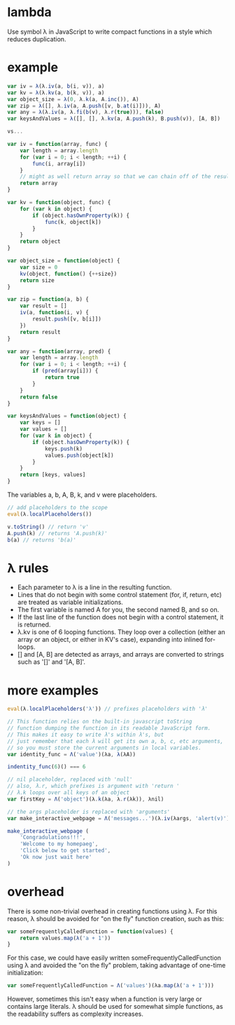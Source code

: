 # lambda
Use symbol λ in JavaScript to write compact functions in a style which reduces duplication.

# example
~~~JavaScript
var iv = λ(λ.iv(a, b(i, v)), a)
var kv = λ(λ.kv(a, b(k, v)), a)
var object_size = λ(0, λ.k(a, A.inc()), A)
var zip = λ([], λ.iv(a, A.push([v, b.at(i)])), A)
var any = λ(λ.iv(a, λ.fi(b(v), λ.r(true))), false)
var keysAndValues = λ([], [], λ.kv(a, A.push(k), B.push(v)), [A, B])

vs...

var iv = function(array, func) {
	var length = array.length
	for (var i = 0; i < length; ++i) {
		func(i, array[i])
	}
	// might as well return array so that we can chain off of the result
	return array
}

var kv = function(object, func) {
	for (var k in object) {
		if (object.hasOwnProperty(k)) {
			func(k, object[k])
		}
	}
	return object
}

var object_size = function(object) {
	var size = 0
	kv(object, function() {++size})
	return size
}

var zip = function(a, b) {
	var result = []
	iv(a, function(i, v) {
		result.push([v, b[i]])
	})
	return result
}

var any = function(array, pred) {
	var length = array.length
	for (var i = 0; i < length; ++i) {
		if (pred(array[i])) {
			return true
		}
	}
	return false
}

var keysAndValues = function(object) {
	var keys = []
	var values = []
	for (var k in object) {
		if (object.hasOwnProperty(k)) {
			keys.push(k)
			values.push(object[k])
		}
	}
	return [keys, values]
}
~~~
The variables a, b, A, B, k, and v were placeholders.
~~~JavaScript
// add placeholders to the scope
eval(λ.localPlaceholders())

v.toString() // return 'v'
A.push(k) // returns 'A.push(k)'
b(a) // returns 'b(a)'
~~~
# λ rules
- Each parameter to λ is a line in the resulting function.
- Lines that do not begin with some control statement (for, if, return, etc) are treated as variable initializations.
- The first variable is named A for you, the second named B, and so on.
- If the last line of the function does not begin with a control statement, it is returned.
- λ.kv is one of 6 looping functions. They loop over a collection (either an array or an object, or either in KV's case), expanding into inlined for-loops.
- [] and [A, B] are detected as arrays, and arrays are converted to strings such as '[]' and '[A, B]'.

# more examples
~~~JavaScript
eval(λ.localPlaceholders('λ')) // prefixes placeholders with 'λ'

// This function relies on the built-in javascript toString
// function dumping the function in its readable JavaScript form.
// This makes it easy to write λ's within λ's, but
// just remember that each λ will get its own a, b, c, etc arguments,
// so you must store the current arguments in local variables.
var identity_func = Λ('value')(λa, λ(λA))

indentity_func(6)() === 6

// nil placeholder, replaced with 'null'
// also, λ.r, which prefixes is argument with 'return '
// λ.k loops over all keys of an object
var firstKey = Λ('object')(λ.k(λa, λ.r(λk)), λnil)

// the args placeholder is replaced with 'arguments'
var make_interactive_webpage = Λ('messages...')(λ.iv(λargs, 'alert(v)'))

make_interactive_webpage (
	'Congradulations!!!',
	'Welcome to my homepaeg',
	'Click below to get started',
	'Ok now just wait here'
)
~~~

# overhead
There is some non-trivial overhead in creating functions using λ. For this reason, λ should be avoided for "on the fly" function creation, such as this:
~~~JavaScript
var someFrequentlyCalledFunction = function(values) {
	return values.map(λ('a + 1'))
}
~~~
For this case, we could have easily written someFrequentlyCalledFunction using λ and avoided the "on the fly" problem, taking advantage of one-time initialization:
~~~JavaScript
var someFrequentlyCalledFunction = Λ('values')(λa.map(λ('a + 1')))
~~~
However, sometimes this isn't easy when a function is very large or contains large literals. λ should be used for somewhat simple functions, as the readability suffers as complexity increases.
